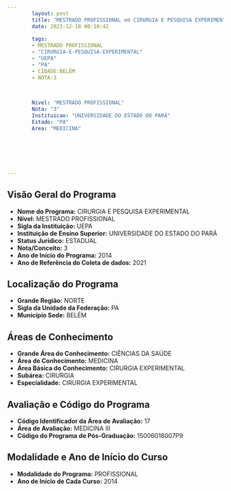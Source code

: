 ```yaml
---
        layout: post
        title: "MESTRADO PROFISSIONAL em CIRURGIA E PESQUISA EXPERIMENTAL na UEPA  "
        date: 2023-12-18 00:10:42
     
        tags:
        - MESTRADO PROFISSIONAL
        - "CIRURGIA-E-PESQUISA-EXPERIMENTAL"
        - "UEPA"
        - "PA"
        - CIDADE:BELÉM
        - NOTA:3
        
       

        Nivel: "MESTRADO PROFISSIONAL"
        Nota: "3"
        Instituicao: "UNIVERSIDADE DO ESTADO DO PARÁ"
        Estado: "PA"
        Area: "MEDICINA"
        
        
        
        
        
        
---
```

## Visão Geral do Programa
- **Nome do Programa:** CIRURGIA E PESQUISA EXPERIMENTAL
- **Nível:** MESTRADO PROFISSIONAL
- **Sigla da Instituição:** UEPA
- **Instituição de Ensino Superior:** UNIVERSIDADE DO ESTADO DO PARÁ
- **Status Jurídico:** ESTADUAL
- **Nota/Conceito:** 3
- **Ano de Início do Programa:** 2014
- **Ano de Referência do Coleta de dados:** 2021

## Localização do Programa
- **Grande Região:** NORTE
- **Sigla da Unidade da Federação:** PA
- **Município Sede:** BELÉM

## Áreas de Conhecimento
- **Grande Área do Conhecimento:** CIÊNCIAS DA SAÚDE
- **Área de Conhecimento:** MEDICINA
- **Área Básica do Conhecimento:** CIRURGIA EXPERIMENTAL
- **Subárea:** CIRURGIA
- **Especialidade:** CIRURGIA EXPERIMENTAL

## Avaliação e Código do Programa
- **Código Identificador da Área de Avaliação:** 17
- **Área de Avaliação:** MEDICINA III
- **Código do Programa de Pós-Graduação:** 15006018007P9


## Modalidade e Ano de Início do Curso
- **Modalidade do Programa:** PROFISSIONAL
- **Ano de Início de Cada Curso:** 2014
